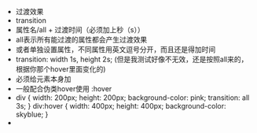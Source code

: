 - 过渡效果
- transition
- 属性名/all + 过渡时间（必须加上秒（s））
- all表示所有能过渡的属性都会产生过渡效果
- 或者单独设置属性，不同属性用英文逗号分开，而且还是得加时间
- transition: width 1s, height 2s; (但是我测试好像不无效，还是按照all来的，根据你那个hover里面变化的)
- 必须给元素本身加
- 一般配合伪类hover使用 :hover
- div {
            width: 200px;
            height: 200px;
            background-color: pink;
            transition: all 3s;
        }
        div:hover {
            width: 400px;
            height: 400px;
            background-color: skyblue;
        }
- 
